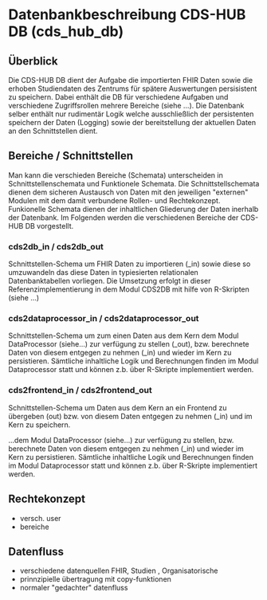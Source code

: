 # Datenbankbeschreibung CDS-HUB DB (cds_hub_db)
## Überblick ##
Die CDS-HUB DB dient der Aufgabe die importierten FHIR Daten sowie die erhoben Studiendaten des Zentrums für spätere Auswertungen persisistent zu speichern. Dabei enthält die DB für verschiedene Aufgaben und verschiedene Zugriffsrollen mehrere Bereiche (siehe ...). 
Die Datenbank selber enthält nur rudimentär Logik welche ausschließlich der persistenten speichern der Daten (Logging) sowie der bereitstellung der aktuellen Daten an den Schnittstellen dient. 

## Bereiche / Schnittstellen ##
Man kann die verschieden Bereiche (Schemata) unterscheiden in Schnittstellenschemata und Funktionele Schemata. Die Schnittstellschemata dienen dem sicheren Austausch von Daten mit den jeweiligen "externen" Modulen mit dem damit verbundene Rollen- und Rechtekonzept. Funkionelle Schemata dienen der inhaltlichen Gliederung der Daten inerhalb der Datenbank. Im Folgenden werden die verschiedenen Bereiche der CDS-HUB DB vorgestellt.

### cds2db_in / cds2db_out ###
Schnittstellen-Schema um FHIR Daten zu importieren (_in) sowie diese so umzuwandeln das diese Daten in typiesierten relationalen Datenbanktabellen vorliegen. Die Umsetzung erfolgt in dieser Referenzimplementierung in dem Modul CDS2DB mit hilfe von R-Skripten (siehe ...)

### cds2dataprocessor_in / cds2dataprocessor_out ###
Schnittstellen-Schema um zum einen Daten aus dem Kern dem Modul DataProcessor (siehe...) zur verfügung zu stellen (_out), bzw. berechnete Daten von diesem entgegen zu nehmen (_in) und wieder im Kern zu persistieren. Sämtliche inhaltliche Logik und Berechnungen finden im Modul Dataprocessor statt und können z.b. über R-Skripte implementiert werden.

### cds2frontend_in / cds2frontend_out ###
Schnittstellen-Schema um Daten aus dem Kern an ein Frontend zu übergeben (out) bzw. von diesem Daten entgegen zu nehmen (_in) und im Kern zu speichern.

...dem Modul DataProcessor (siehe...) zur verfügung zu stellen, bzw. berechnete Daten von diesem entgegen zu nehmen (_in) und wieder im Kern zu persistieren. Sämtliche inhaltliche Logik und Berechnungen finden im Modul Dataprocessor statt und können z.b. über R-Skripte implementiert werden.

## Rechtekonzept ##
- versch. user
- bereiche

## Datenfluss ##
- verschiedene datenquellen FHIR, Studien , Organisatorische
- prinnzipielle übertragung mit copy-funktionen
- normaler "gedachter" datenfluss
